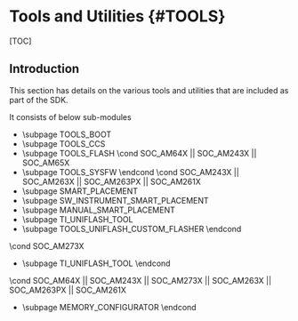 # Tools and Utilities {#TOOLS}

[TOC]

## Introduction

This section has details on the various tools and utilities that are included as
part of the SDK.

It consists of below sub-modules
- \subpage TOOLS_BOOT
- \subpage TOOLS_CCS
- \subpage TOOLS_FLASH
\cond SOC_AM64X || SOC_AM243X || SOC_AM65X
- \subpage TOOLS_SYSFW
\endcond
\cond SOC_AM243X || SOC_AM263X || SOC_AM263PX || SOC_AM261X
- \subpage SMART_PLACEMENT
- \subpage SW_INSTRUMENT_SMART_PLACEMENT
- \subpage MANUAL_SMART_PLACEMENT
- \subpage TI_UNIFLASH_TOOL
- \subpage TOOLS_UNIFLASH_CUSTOM_FLASHER
\endcond

\cond SOC_AM273X
- \subpage TI_UNIFLASH_TOOL
\endcond

\cond SOC_AM64X || SOC_AM243X || SOC_AM273X || SOC_AM263X || SOC_AM263PX || SOC_AM261X
- \subpage MEMORY_CONFIGURATOR
\endcond
